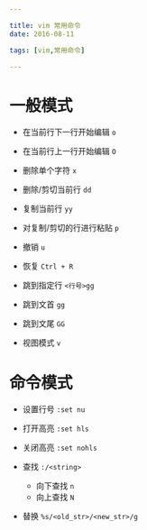 ```yaml
---

title: vim 常用命令
date: 2016-08-11

tags: [vim,常用命令]

---
```


# 一般模式

- 在当前行下一行开始编辑 `o`

- 在当前行上一行开始编辑 `O`

- 删除单个字符 `x`

- 删除/剪切当前行 `dd`

- 复制当前行 `yy`

- 对复制/剪切的行进行粘贴 `p`

- 撤销 `u`

- 恢复 `Ctrl + R`

- 跳到指定行 `<行号>gg`

- 跳到文首 `gg`

- 跳到文尾 `GG`

- 视图模式 `v`


# 命令模式

- 设置行号 `:set nu`

- 打开高亮 `:set hls `

- 关闭高亮 `:set nohls`

- 查找 `:/<string>` 
    -   向下查找 `n`
    -   向上查找 `N`

- 替换 `%s/<old_str>/<new_str>/g`






